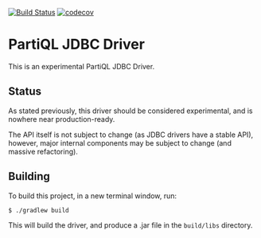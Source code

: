 [![Build Status](https://travis-ci.com/hatf0/partiql_jdbc.svg?branch=master)](https://travis-ci.com/hatf0/partiql_jdbc)
[![codecov](https://codecov.io/gh/hatf0/partiql_jdbc/branch/master/graph/badge.svg)](https://codecov.io/gh/hatf0/partiql_jdbc)

# PartiQL JDBC Driver
This is an experimental PartiQL JDBC Driver. 

## Status
As stated previously, this driver should be considered experimental, and is nowhere near production-ready. 

The API itself is not subject to change (as JDBC drivers have a stable API), however, major internal components may be subject to change (and massive refactoring). 

## Building
To build this project, in a new terminal window, run:
```bash
$ ./gradlew build
```
This will build the driver, and produce a .jar file in the `build/libs` directory.

